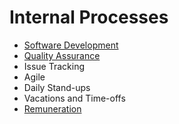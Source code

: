 # Internal Processes

- [Software Development](process/software-development.md)
- [Quality Assurance](process/quality-assurance.md)
- Issue Tracking
- Agile
- Daily Stand-ups
- Vacations and Time-offs
- [Remuneration](process/remuniration.md)
